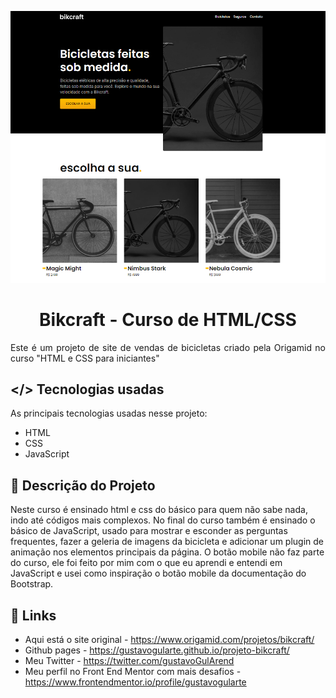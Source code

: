 <p align="center"><img src="./img/fotos/desktop-preview.jpg" /></p>
<p align="center"><h1 align="center" >Bikcraft - Curso de HTML/CSS</h1></p>

<p align="justify">
Este é um projeto de site de vendas de bicicletas criado pela Origamid no curso "HTML e CSS para iniciantes"</p>

## </> **Tecnologias usadas**

As principais tecnologias usadas nesse projeto:

- HTML
- CSS
- JavaScript

## 📖 **Descrição do Projeto**

Neste curso é ensinado html e css do básico para quem não sabe nada, indo até códigos mais complexos. No final do curso também é ensinado o básico de JavaScript, usado para mostrar e esconder as perguntas frequentes, fazer a geleria de imagens da bicicleta e adicionar um plugin de animação nos elementos principais da página. O botão mobile não faz parte do curso, ele foi feito por mim com o que eu aprendi e entendi em JavaScript e usei como inspiração o botão mobile da documentação do Bootstrap.

## 🔗 **Links**

- Aqui está o site original - https://www.origamid.com/projetos/bikcraft/
- Github pages - https://gustavogularte.github.io/projeto-bikcraft/
- Meu Twitter - https://twitter.com/gustavoGulArend
- Meu perfil no Front End Mentor com mais desafios - https://www.frontendmentor.io/profile/gustavogularte